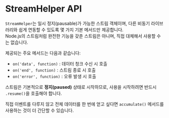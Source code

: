 # StreamHelper API

`StreamHelper`는 일시 정지(pausable)가 가능한 스트림 객체이며, 다른 비동기 라이브러리와 쉽게 연동할 수 있도록 몇 가지 기본 메서드만 제공합니다.\
Node.js의 스트림처럼 완전한 기능을 갖춘 스트림은 아니며, 직접 대체해서 사용할 수는 없습니다.

제공되는 주요 메서드는 다음과 같습니다:

- `on('data', function)` : 데이터 청크 수신 시 호출
- `on('end', function)` : 스트림 종료 시 호출
- `on('error', function)` : 오류 발생 시 호출

스트림은 기본적으로 **정지(paused)** 상태로 시작하므로, 사용을 시작하려면 반드시 `.resume()`을 호출해야 합니다.

직접 이벤트를 다루지 않고 전체 데이터를 한 번에 얻고 싶다면 `accumulate()` 메서드를 사용하는 것이 더 간단할 수 있습니다.
